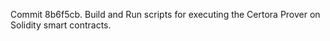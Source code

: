 Commit 8b6f5cb.                    Build and Run scripts for executing the Certora Prover on Solidity smart contracts.